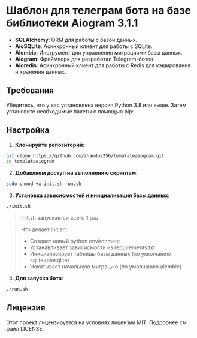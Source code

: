 # Шаблон для телеграм бота на базе библиотеки Aiogram 3.1.1

- **SQLAlchemy**: ORM для работы с базой данных.
- **AioSQLite**: Асинхронный клиент для работы с SQLite.
- **Alembic**: Инструмент для управления миграциями базы данных.
- **Aiogram**: Фреймворк для разработки Telegram-ботов.
- **Aioredis**: Асинхронный клиент для работы с Redis для кэширования и хранения данных.

## Требования

Убедитесь, что у вас установлена версия Python 3.8 или выше. Затем установите необходимые пакеты с помощью pip:

## Настройка

1. **Клонируйте репозиторий**:
```bash
git clone https://github.com/zhandos256/templateaiogram.git
cd templateaiogram
```

2. **Добавляем доступ на выполнению скриптам**:
```bash
sudo chmod +x init.sh run.sh
```

3. **Установка зависисмостей и инициализация базы данных**:
```bash
./init.sh
```
> init.sh запускается всего 1 раз

> Что делает init.sh:
> - Создает новый python environment
> - Устанавливает зависисмости из requirements.txt
> - Инициализирует таблицы базы данных (по умолчанию sqlite+aiosqlite)
> - Накатывает начальную миграцию (по умолчанию alembic)


4. **Для запуска бота**:
```bash
./run.sh
```

## Лицензия

Этот проект лицензируется на условиях лицензии MIT. Подробнее см. файл LICENSE.